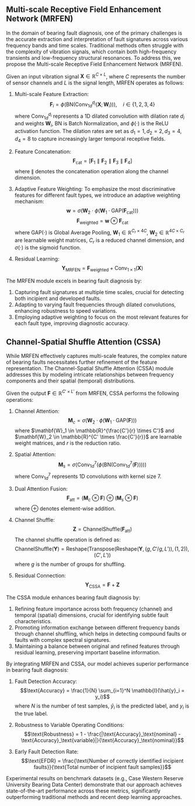 ## Multi-scale Receptive Field Enhancement Network (MRFEN)

In the domain of bearing fault diagnosis, one of the primary challenges is the accurate extraction and interpretation of fault signatures across various frequency bands and time scales. Traditional methods often struggle with the complexity of vibration signals, which contain both high-frequency transients and low-frequency structural resonances. To address this, we propose the Multi-scale Receptive Field Enhancement Network (MRFEN).

Given an input vibration signal $\mathbf{X} \in \mathbb{R}^{C \times L}$, where $C$ represents the number of sensor channels and $L$ is the signal length, MRFEN operates as follows:

1. Multi-scale Feature Extraction:
   $$\mathbf{F}_i = \phi(\text{BN}(\text{Conv}_{1d}^{d_i}(\mathbf{X}; \mathbf{W}_i))), \quad i \in \{1, 2, 3, 4\}$$
   where $\text{Conv}_{1d}^{d_i}$ represents a 1D dilated convolution with dilation rate $d_i$ and weights $\mathbf{W}_i$, $\text{BN}$ is Batch Normalization, and $\phi(\cdot)$ is the ReLU activation function. The dilation rates are set as $d_1=1, d_2=2, d_3=4, d_4=8$ to capture increasingly larger temporal receptive fields.

2. Feature Concatenation:
   $$\mathbf{F}_\text{cat} = [\mathbf{F}_1 \parallel \mathbf{F}_2 \parallel \mathbf{F}_3 \parallel \mathbf{F}_4]$$
   where $\parallel$ denotes the concatenation operation along the channel dimension.

3. Adaptive Feature Weighting:
   To emphasize the most discriminative features for different fault types, we introduce an adaptive weighting mechanism:
   $$\mathbf{w} = \sigma(\mathbf{W}_2 \cdot \phi(\mathbf{W}_1 \cdot \text{GAP}(\mathbf{F}_\text{cat})))$$
   $$\mathbf{F}_\text{weighted} = \mathbf{w} \otimes \mathbf{F}_\text{cat}$$
   where $\text{GAP}(\cdot)$ is Global Average Pooling, $\mathbf{W}_1 \in \mathbb{R}^{C_r \times 4C}$, $\mathbf{W}_2 \in \mathbb{R}^{4C \times C_r}$ are learnable weight matrices, $C_r$ is a reduced channel dimension, and $\sigma(\cdot)$ is the sigmoid function.

4. Residual Learning:
   $$\mathbf{Y}_\text{MRFEN} = \mathbf{F}_\text{weighted} + \text{Conv}_{1\times1}(\mathbf{X})$$

The MRFEN module excels in bearing fault diagnosis by:
1. Capturing fault signatures at multiple time scales, crucial for detecting both incipient and developed faults.
2. Adapting to varying fault frequencies through dilated convolutions, enhancing robustness to speed variations.
3. Employing adaptive weighting to focus on the most relevant features for each fault type, improving diagnostic accuracy.

## Channel-Spatial Shuffle Attention (CSSA)

While MRFEN effectively captures multi-scale features, the complex nature of bearing faults necessitates further refinement of the feature representation. The Channel-Spatial Shuffle Attention (CSSA) module addresses this by modeling intricate relationships between frequency components and their spatial (temporal) distributions.

Given the output $\mathbf{F} \in \mathbb{R}^{C' \times L'}$ from MRFEN, CSSA performs the following operations:

1. Channel Attention:
   $$\mathbf{M}_c = \sigma(\mathbf{W}_2 \cdot \phi(\mathbf{W}_1 \cdot \text{GAP}(\mathbf{F})))$$
   where $\mathbf{W}_1 \in \mathbb{R}^{\frac{C'}{r} \times C'}$ and $\mathbf{W}_2 \in \mathbb{R}^{C' \times \frac{C'}{r}}$ are learnable weight matrices, and $r$ is the reduction ratio.

2. Spatial Attention:
   $$\mathbf{M}_s = \sigma(\text{Conv}_{1d}^7(\phi(\text{BN}(\text{Conv}_{1d}^7(\mathbf{F})))))$$
   where $\text{Conv}_{1d}^7$ represents 1D convolutions with kernel size 7.

3. Dual Attention Fusion:
   $$\mathbf{F}_\text{att} = (\mathbf{M}_c \otimes \mathbf{F}) \oplus (\mathbf{M}_s \otimes \mathbf{F})$$
   where $\oplus$ denotes element-wise addition.

4. Channel Shuffle:
   $$\mathbf{Z} = \text{ChannelShuffle}(\mathbf{F}_\text{att})$$
   The channel shuffle operation is defined as:
   $$\text{ChannelShuffle}(\mathbf{Y}) = \text{Reshape}(\text{Transpose}(\text{Reshape}(\mathbf{Y}, (g, C'/g, L')), (1, 2)), (C', L'))$$
   where $g$ is the number of groups for shuffling.

5. Residual Connection:
   $$\mathbf{Y}_\text{CSSA} = \mathbf{F} + \mathbf{Z}$$

The CSSA module enhances bearing fault diagnosis by:
1. Refining feature importance across both frequency (channel) and temporal (spatial) dimensions, crucial for identifying subtle fault characteristics.
2. Promoting information exchange between different frequency bands through channel shuffling, which helps in detecting compound faults or faults with complex spectral signatures.
3. Maintaining a balance between original and refined features through residual learning, preserving important baseline information.

By integrating MRFEN and CSSA, our model achieves superior performance in bearing fault diagnosis:

1. Fault Detection Accuracy:
   $$\text{Accuracy} = \frac{1}{N} \sum_{i=1}^N \mathbb{I}(\hat{y}_i = y_i)$$
   where $N$ is the number of test samples, $\hat{y}_i$ is the predicted label, and $y_i$ is the true label.

2. Robustness to Variable Operating Conditions:
   $$\text{Robustness} = 1 - \frac{|\text{Accuracy}_\text{nominal} - \text{Accuracy}_\text{variable}|}{\text{Accuracy}_\text{nominal}}$$

3. Early Fault Detection Rate:
   $$\text{EFDR} = \frac{\text{Number of correctly identified incipient faults}}{\text{Total number of incipient fault samples}}$$

Experimental results on benchmark datasets (e.g., Case Western Reserve University Bearing Data Center) demonstrate that our approach achieves state-of-the-art performance across these metrics, significantly outperforming traditional methods and recent deep learning approaches.